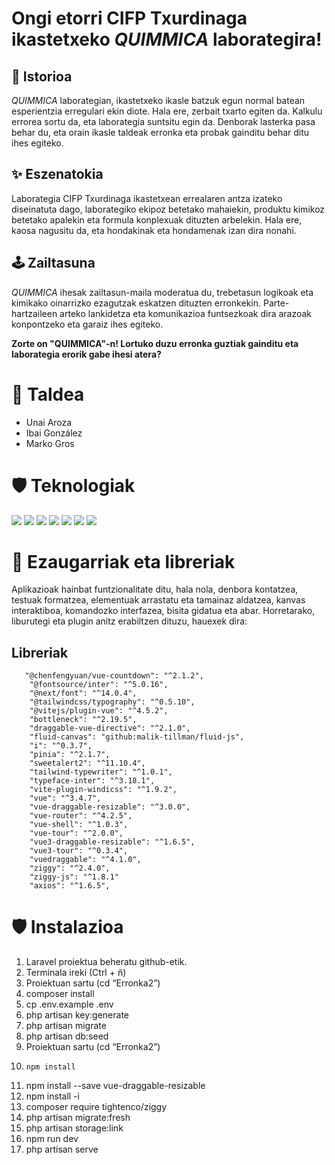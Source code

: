# Ongi etorri CIFP Txurdinaga ikastetxeko _QUIMMICA_ laborategira!

## :open_book: Istorioa

_QUIMMICA_ laborategian, ikastetxeko ikasle batzuk egun normal batean esperientzia erregulari ekin diote. Hala ere, zerbait txarto egiten da. Kalkulu errorea sortu da, eta laborategia suntsitu egin da. Denborak lasterka pasa behar du, eta orain ikasle taldeak erronka eta probak gainditu behar ditu ihes egiteko.

## :sparkles: Eszenatokia

Laborategia CIFP Txurdinaga ikastetxean errealaren antza izateko diseinatuta dago, laborategiko ekipoz betetako mahaiekin, produktu kimikoz betetako apalekin eta formula konplexuak dituzten arbelekin. Hala ere, kaosa nagusitu da, eta hondakinak eta hondamenak izan dira nonahi.

## 	:joystick: Zailtasuna


_QUIMMICA_ ihesak zailtasun-maila moderatua du, trebetasun logikoak eta kimikako oinarrizko ezagutzak eskatzen dituzten erronkekin. Parte-hartzaileen arteko lankidetza eta komunikazioa funtsezkoak dira arazoak konpontzeko eta garaiz ihes egiteko.


**Zorte on "QUIMMICA"-n! Lortuko duzu erronka guztiak gainditu eta laborategia erorik gabe ihesi atera?**


# 👤 Taldea 
- Unai Aroza
- Ibai González
- Marko Gros

# :shield: Teknologiak

[![](https://custom-icon-badges.demolab.com/badge/html5-E34F26?style=for-the-badge&logo=html5&logoColor=white)]()
[![](https://custom-icon-badges.demolab.com/badge/css3-1572B6?style=for-the-badge&logo=css3&logoColor=white)]()
[![](https://custom-icon-badges.demolab.com/badge/tailwind-38B2AC?style=for-the-badge&logo=tailwind&logoColor=white)]()
[![](https://custom-icon-badges.demolab.com/badge/javascript-F7DF1E?style=for-the-badge&logo=javascript&logoColor=black)]() 
[![](https://custom-icon-badges.demolab.com/badge/vue-white?logo=vue&logoColor=green&style=for-the-badge)]()
[![](https://custom-icon-badges.demolab.com/badge/laravel-FF2D20?logo=laravel&logoColor=white&style=for-the-badge)]()
![](https://custom-icon-badges.demolab.com/badge/docker-white?logo=docker&logoColor=1d63ed&style=for-the-badge)


# 📘 Ezaugarriak eta libreriak

Aplikazioak hainbat funtzionalitate ditu, hala nola, denbora kontatzea, testuak formatzea, elementuak arrastatu eta tamainaz aldatzea, kanvas interaktiboa, komandozko interfazea, bisita gidatua eta abar. Horretarako, liburutegi eta plugin anitz erabiltzen dituzu, hauexek dira:
## Libreriak

       "@chenfengyuan/vue-countdown": "^2.1.2",
        "@fontsource/inter": "^5.0.16",
        "@next/font": "^14.0.4",
        "@tailwindcss/typography": "^0.5.10",
        "@vitejs/plugin-vue": "^4.5.2",
        "bottleneck": "^2.19.5",
        "draggable-vue-directive": "^2.1.0",
        "fluid-canvas": "github:malik-tillman/fluid-js",
        "i": "^0.3.7",
        "pinia": "^2.1.7",
        "sweetalert2": "^11.10.4",
        "tailwind-typewriter": "^1.0.1",
        "typeface-inter": "^3.18.1",
        "vite-plugin-windicss": "^1.9.2",
        "vue": "^3.4.7",
        "vue-draggable-resizable": "^3.0.0",
        "vue-router": "^4.2.5",
        "vue-shell": "^1.0.3",
        "vue-tour": "^2.0.0",
        "vue3-draggable-resizable": "^1.6.5",
        "vue3-tour": "^0.3.4",
        "vuedraggable": "^4.1.0",
        "ziggy": "^2.4.0",
        "ziggy-js": "^1.8.1"
        "axios": "^1.6.5",

# :shield: Instalazioa
1. Laravel proiektua beheratu github-etik.
2. Terminala ireki (Ctrl + ñ)
3. Proiektuan sartu (cd “Erronka2”)
4. composer install
5. cp .env.example .env
6. php artisan key:generate
7. php artisan migrate
8. php artisan db:seed
12. Proiektuan sartu (cd “Erronka2”)
13. 	npm install
14. npm install --save vue-draggable-resizable
15. npm install -i
16. composer require tightenco/ziggy
17. php artisan migrate:fresh
18. php artisan storage:link
19. npm run dev
20. php artisan serve




